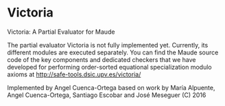 # Victoria
Victoria: A Partial Evaluator for Maude

The partial evaluator Victoria is not fully implemented yet. Currently, its different modules are executed separately. You can find the Maude source code of the key components and dedicated checkers that we have developed for performing order-sorted equational specialization modulo axioms at http://safe-tools.dsic.upv.es/victoria/

Implemented by Angel Cuenca-Ortega based on work by María Alpuente, Angel Cuenca-Ortega, Santiago Escobar and José Meseguer (C) 2016

